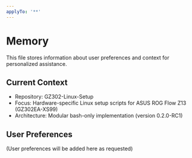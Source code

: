 ```yaml
---
applyTo: '**'
---
```


# Memory

This file stores information about user preferences and context for personalized assistance.

## Current Context
- Repository: GZ302-Linux-Setup
- Focus: Hardware-specific Linux setup scripts for ASUS ROG Flow Z13 (GZ302EA-XS99)
- Architecture: Modular bash-only implementation (version 0.2.0-RC1)

## User Preferences
(User preferences will be added here as requested)
